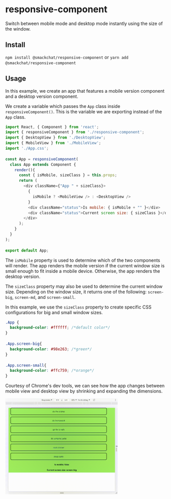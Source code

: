 # responsive-component
Switch between mobile mode and desktop mode instantly using the size of the window. 

## Install

`npm install @smackchat/responsive-component` or `yarn add @smackchat/responsive-component`

## Usage
In this example, we create an app that features a mobile version component and a desktop version component. 

We create a variable which passes the `App` class inside `responsiveComponent()`. This is the variable we are exporting instead of the `App` class.

```js
import React, { Component } from 'react';
import { responsiveComponent } from './responsive-component';
import { DesktopView } from './DesktopView';
import { MobileView } from './MobileView';
import './App.css';

const App = responsiveComponent(
  class App extends Component {
    render(){
      const { isMobile, sizeClass } = this.props;
      return (
        <div className={"App " + sizeClass}>
          {
            isMobile ? <MobileView /> : <DesktopView />
          }
          <div className="status">Is mobile: { isMobile + "" }</div>
          <div className="status">Current screen size: { sizeClass }</div>
        </div>
      );
    }
  }
);

export default App;
```

The `isMobile` property is used to determine which of the two components will render. The app renders the mobile version if the current window size is small enough to fit inside a mobile device. Otherwise, the app renders the desktop version.

The `sizeClass` property may also be used to determine the current window size. Depending on the window size, it returns one of the following: `screen-big`, `screen-md`, and `screen-small`. 

In this example, we use the `sizeClass` property to create specific CSS configurations for big and small window sizes.

```css
.App {
  background-color: #ffffff; /*default color*/
}

.App.screen-big{
  background-color: #98e263; /*green*/
}

.App.screen-small{
  background-color: #ffc759; /*orange*/
}
```

Courtesy of Chrome's dev tools, we can see how the app changes between mobile view and desktop view by shrinking and expanding the dimensions.

<img src="assets/demo.gif" alt="demo" width="70%" height="70%">